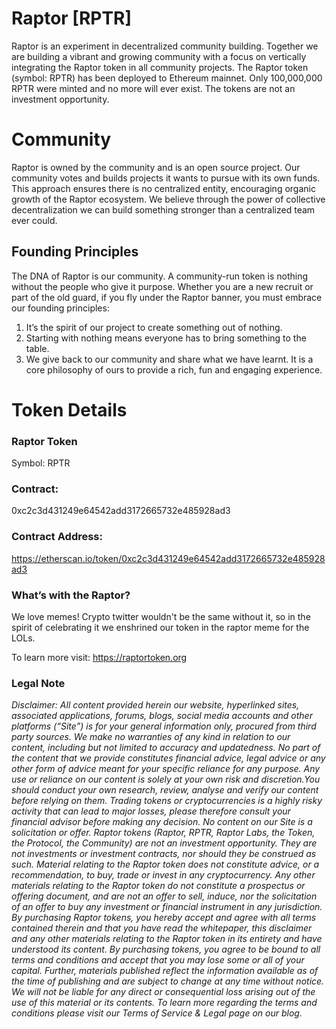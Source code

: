 # Raptor [RPTR]
Raptor is an experiment in decentralized community building. Together we are building a vibrant and growing community with a focus on vertically integrating the Raptor token in all community projects. The Raptor token (symbol: RPTR) has been deployed to Ethereum mainnet. Only 100,000,000 RPTR were minted and no more will ever exist. The tokens are not an investment opportunity.


# Community
Raptor is owned by the community and is an open source project. Our community votes and builds projects it wants to pursue with its own funds. This approach ensures there is no centralized entity, encouraging organic growth of the Raptor ecosystem. We believe through the power of collective decentralization we can build something stronger than a centralized team ever could.


## Founding Principles
The DNA of Raptor is our community. A community-run token is nothing without the people who give it purpose. Whether you are a new recruit or part of the old guard, if you fly under the Raptor banner, you must embrace our founding principles:
1.	It’s the spirit of our project to create something out of nothing.
2.	Starting with nothing means everyone has to bring something to the table.
3. We give back to our community and share what we have learnt.
It is a core philosophy of ours to provide a rich, fun and engaging experience.


# Token Details

### Raptor Token
Symbol: RPTR

### Contract: 
0xc2c3d431249e64542add3172665732e485928ad3

### Contract Address: 
https://etherscan.io/token/0xc2c3d431249e64542add3172665732e485928ad3

### What’s with the Raptor?
We love memes! Crypto twitter wouldn't be the same without it, so in the spirit of celebrating it we enshrined our token in the raptor meme for the LOLs.

To learn more visit: https://raptortoken.org

### Legal Note
_Disclaimer: All content provided herein our website, hyperlinked sites, associated applications, forums, blogs, social media accounts and other platforms (“Site”) is for your general information only, procured from third party sources. We make no warranties of any kind in relation to our content, including but not limited to accuracy and updatedness. No part of the content that we provide constitutes financial advice, legal advice or any other form of advice meant for your specific reliance for any purpose. Any use or reliance on our content is solely at your own risk and discretion.You should conduct your own research, review, analyse and verify our content before relying on them. Trading tokens or cryptocurrencies is a highly risky activity that can lead to major losses, please therefore consult your financial advisor before making any decision. No content on our Site is a solicitation or offer. Raptor tokens (Raptor, RPTR, Raptor Labs, the Token, the Protocol, the Community) are not an investment opportunity. They are not investments or investment contracts, nor should they be construed as such. Material relating to the Raptor token does not constitute advice, or a recommendation, to buy, trade or invest in any cryptocurrency. Any other materials relating to the Raptor token do not constitute a prospectus or offering document, and are not an offer to sell, induce, nor the solicitation of an offer to buy any investment or financial instrument in any jurisdiction. By purchasing Raptor tokens, you hereby accept and agree with all terms contained therein and that you have read the whitepaper, this disclaimer and any other materials relating to the Raptor token in its entirety and have understood its content. By purchasing tokens, you agree to be bound to all terms and conditions and accept that you may lose some or all of your capital. Further, materials published reflect the information available as of the time of publishing and are subject to change at any time without notice. We will not be liable for any direct or consequential loss arising out of the use of this material or its contents. To learn more regarding the terms and conditions please visit our Terms of Service & Legal page on our blog._
